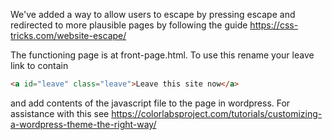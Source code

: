 We've added a way to allow users to escape by pressing escape and redirected to more plausible pages by following the guide https://css-tricks.com/website-escape/

The functioning page is at front-page.html. To use this rename your leave link to contain   
```html
<a id="leave" class="leave">Leave this site now</a>
```
and add contents of the javascript file to the page in wordpress. For assistance with this see https://colorlabsproject.com/tutorials/customizing-a-wordpress-theme-the-right-way/

